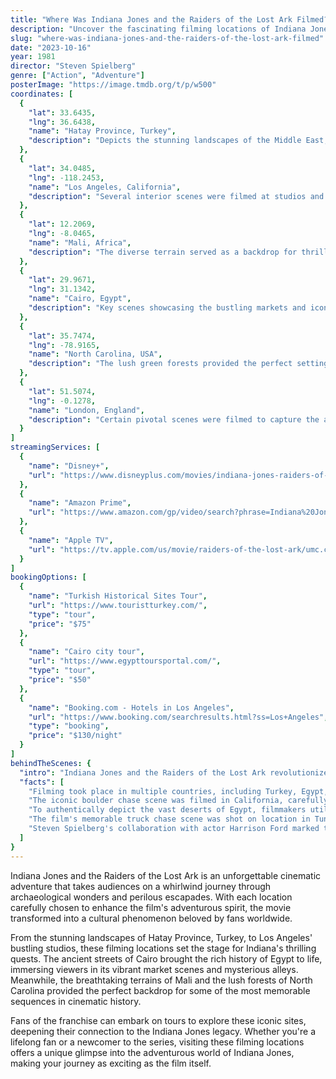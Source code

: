 ```yaml
---
title: "Where Was Indiana Jones and the Raiders of the Lost Ark Filmed?"
description: "Uncover the fascinating filming locations of Indiana Jones and the Raiders of the Lost Ark, a thrilling adventure that takes viewers on a globetrotting journey."
slug: "where-was-indiana-jones-and-the-raiders-of-the-lost-ark-filmed"
date: "2023-10-16"
year: 1981
director: "Steven Spielberg"
genre: ["Action", "Adventure"]
posterImage: "https://image.tmdb.org/t/p/w500"
coordinates: [
  { 
    "lat": 33.6435, 
    "lng": 36.6438, 
    "name": "Hatay Province, Turkey", 
    "description": "Depicts the stunning landscapes of the Middle East, utilized for the opening sequence."
  },
  { 
    "lat": 34.0485, 
    "lng": -118.2453, 
    "name": "Los Angeles, California", 
    "description": "Several interior scenes were filmed at studios and locations around the city."
  },
  { 
    "lat": 12.2069, 
    "lng": -8.0465, 
    "name": "Mali, Africa", 
    "description": "The diverse terrain served as a backdrop for thrilling scenes involving desert chases."
  },
  { 
    "lat": 29.9671, 
    "lng": 31.1342, 
    "name": "Cairo, Egypt", 
    "description": "Key scenes showcasing the bustling markets and iconic buildings of this historic city."
  },
  { 
    "lat": 35.7474, 
    "lng": -78.9165, 
    "name": "North Carolina, USA", 
    "description": "The lush green forests provided the perfect setting for various thrilling sequences."
  },
  { 
    "lat": 51.5074, 
    "lng": -0.1278, 
    "name": "London, England", 
    "description": "Certain pivotal scenes were filmed to capture the aura of European intrigue."
  }
]
streamingServices: [
  {
    "name": "Disney+",
    "url": "https://www.disneyplus.com/movies/indiana-jones-raiders-of-the-lost-ark/5kXfP8GVYwH8"
  },
  {
    "name": "Amazon Prime",
    "url": "https://www.amazon.com/gp/video/search?phrase=Indiana%20Jones%20Raiders%20of%20the%20Lost%20Ark"
  },
  {
    "name": "Apple TV",
    "url": "https://tv.apple.com/us/movie/raiders-of-the-lost-ark/umc.cmc.1vgan4tatnjf2hgyjwjvz2i58"
  }
]
bookingOptions: [
  {
    "name": "Turkish Historical Sites Tour",
    "url": "https://www.touristturkey.com/",
    "type": "tour",
    "price": "$75"
  },
  {
    "name": "Cairo city tour",
    "url": "https://www.egypttoursportal.com/",
    "type": "tour",
    "price": "$50"
  },
  {
    "name": "Booking.com - Hotels in Los Angeles",
    "url": "https://www.booking.com/searchresults.html?ss=Los+Angeles",
    "type": "booking",
    "price": "$130/night"
  }
]
behindTheScenes: {
  "intro": "Indiana Jones and the Raiders of the Lost Ark revolutionized the adventure genre, bringing thrilling escapades and charismatic characters to life. This timeless classic saw expansive filming across the globe, showcasing a range of breathtaking landscapes and iconic locations that enhanced the storytelling experience.",
  "facts": [
    "Filming took place in multiple countries, including Turkey, Egypt, and the USA, due to the film's diverse settings.",
    "The iconic boulder chase scene was filmed in California, carefully choreographed to create suspense.",
    "To authentically depict the vast deserts of Egypt, filmmakers utilized the varied terrain of both Mali and North Carolina.",
    "The film's memorable truck chase scene was shot on location in Tunisia, adding realism to the cinematic experience.",
    "Steven Spielberg's collaboration with actor Harrison Ford marked the beginning of an iconic partnership that would span multiple films."
  ]
}
---
```


<IndianaJonesRaidersGuide />

Indiana Jones and the Raiders of the Lost Ark is an unforgettable cinematic adventure that takes audiences on a whirlwind journey through archaeological wonders and perilous escapades. With each location carefully chosen to enhance the film's adventurous spirit, the movie transformed into a cultural phenomenon beloved by fans worldwide.

From the stunning landscapes of Hatay Province, Turkey, to Los Angeles' bustling studios, these filming locations set the stage for Indiana's thrilling quests. The ancient streets of Cairo brought the rich history of Egypt to life, immersing viewers in its vibrant market scenes and mysterious alleys. Meanwhile, the breathtaking terrains of Mali and the lush forests of North Carolina provided the perfect backdrop for some of the most memorable sequences in cinematic history.

Fans of the franchise can embark on tours to explore these iconic sites, deepening their connection to the Indiana Jones legacy. Whether you're a lifelong fan or a newcomer to the series, visiting these filming locations offers a unique glimpse into the adventurous world of Indiana Jones, making your journey as exciting as the film itself.